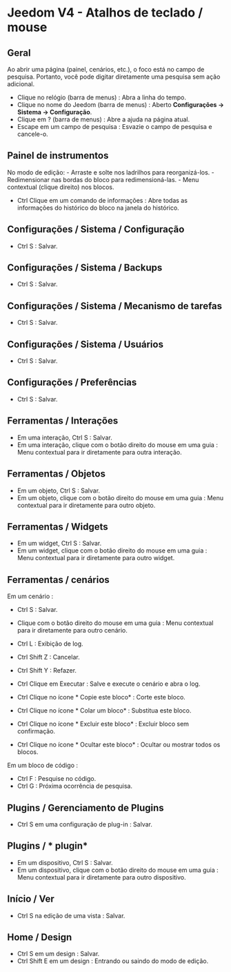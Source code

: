 # Jeedom V4 - Atalhos de teclado / mouse

## Geral

Ao abrir uma página (painel, cenários, etc.), o foco está no campo de pesquisa. Portanto, você pode digitar diretamente uma pesquisa sem ação adicional.

- Clique no relógio (barra de menus) : Abra a linha do tempo.
- Clique no nome do Jeedom (barra de menus)  : Aberto **Configurações → Sistema → Configuração**.
- Clique em ?  (barra de menus)  : Abre a ajuda na página atual.
- Escape em um campo de pesquisa : Esvazie o campo de pesquisa e cancele-o.

## Painel de instrumentos
No modo de edição:
	- Arraste e solte nos ladrilhos para reorganizá-los.
	- Redimensionar nas bordas do bloco para redimensioná-las.
	- Menu contextual (clique direito) nos blocos.

- Ctrl Clique em um comando de informações : Abre todas as informações do histórico do bloco na janela do histórico.

## Configurações / Sistema / Configuração
- Ctrl S : Salvar.

## Configurações / Sistema / Backups
- Ctrl S : Salvar.

## Configurações / Sistema / Mecanismo de tarefas
- Ctrl S : Salvar.

## Configurações / Sistema / Usuários
- Ctrl S : Salvar.

## Configurações / Preferências
- Ctrl S : Salvar.

## Ferramentas / Interações
- Em uma interação, Ctrl S : Salvar.
- Em uma interação, clique com o botão direito do mouse em uma guia : Menu contextual para ir diretamente para outra interação.

## Ferramentas / Objetos
- Em um objeto, Ctrl S : Salvar.
- Em um objeto, clique com o botão direito do mouse em uma guia : Menu contextual para ir diretamente para outro objeto.

## Ferramentas / Widgets
- Em um widget, Ctrl S : Salvar.
- Em um widget, clique com o botão direito do mouse em uma guia : Menu contextual para ir diretamente para outro widget.

## Ferramentas / cenários
Em um cenário :
- Ctrl S : Salvar.
- Clique com o botão direito do mouse em uma guia : Menu contextual para ir diretamente para outro cenário.
- Ctrl L : Exibição de log.
- Ctrl Shift Z : Cancelar.
- Ctrl Shift Y : Refazer.

- Ctrl Clique em Executar : Salve e execute o cenário e abra o log.
- Ctrl Clique no ícone * Copie este bloco* : Corte este bloco.
- Ctrl Clique no ícone * Colar um bloco* : Substitua este bloco.
- Ctrl Clique no ícone * Excluir este bloco* : Excluir bloco sem confirmação.
- Ctrl Clique no ícone * Ocultar este bloco* : Ocultar ou mostrar todos os blocos.

Em um bloco de código :
- Ctrl F : Pesquise no código.
- Ctrl G : Próxima ocorrência de pesquisa.

## Plugins / Gerenciamento de Plugins
- Ctrl S em uma configuração de plug-in : Salvar.

## Plugins / * plugin*
- Em um dispositivo, Ctrl S  : Salvar.
- Em um dispositivo, clique com o botão direito do mouse em uma guia : Menu contextual para ir diretamente para outro dispositivo.

## Início / Ver
- Ctrl S na edição de uma vista : Salvar.

## Home / Design
- Ctrl S em um design : Salvar.
- Ctrl Shift E em um design : Entrando ou saindo do modo de edição.


